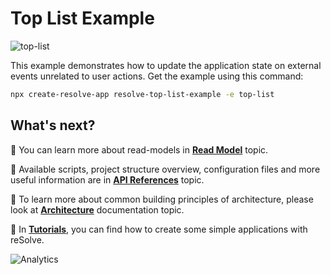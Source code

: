 # **Top List Example**

![top-list](https://user-images.githubusercontent.com/19663260/41165263-da21823c-6b45-11e8-9af4-f81b797d0b52.png)

This example demonstrates how to update the application state on external events unrelated to user actions. Get the example using this command:

```sh
npx create-resolve-app resolve-top-list-example -e top-list
```

## What's next?

📑 You can learn more about read-models in [**Read Model**](https://github.com/reimagined/resolve/blob/master/docs/Read%20Model.md) topic.

📑 Available scripts, project structure overview, configuration files and more useful information are in [**API References**](https://github.com/reimagined/resolve/blob/master/docs/API%20References.md) topic.

📑 To learn more about common building principles of architecture, please look at [**Architecture**](https://github.com/reimagined/resolve/blob/master/docs/Architecture.md) documentation topic.

📑 In [**Tutorials**](https://github.com/reimagined/resolve/tree/master/docs/Tutorials), you can find how to create some simple applications with reSolve.

![Analytics](https://ga-beacon.appspot.com/UA-118635726-1/examples-top-list-readme?pixel)
